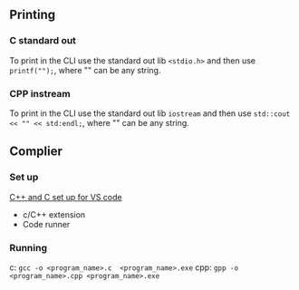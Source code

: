 <!-- @format -->

## Printing

### C standard out

To print in the CLI use the standard out lib `<stdio.h>` and then use `printf("");`, where "" can be any string.

### CPP instream

To print in the CLI use the standard out lib `iostream` and then use `std::cout << "" << std:endl;`, where "" can be any string.

## Complier

### Set up

[C++ and C set up for VS code](https://www.youtube.com/watch?v=3-9sObAg6R0)

- c/C++ extension
- Code runner

### Running

c: `gcc -o <program_name>.c  <program_name>.exe`
cpp: `gpp -o <program_name>.cpp <program_name>.exe`
